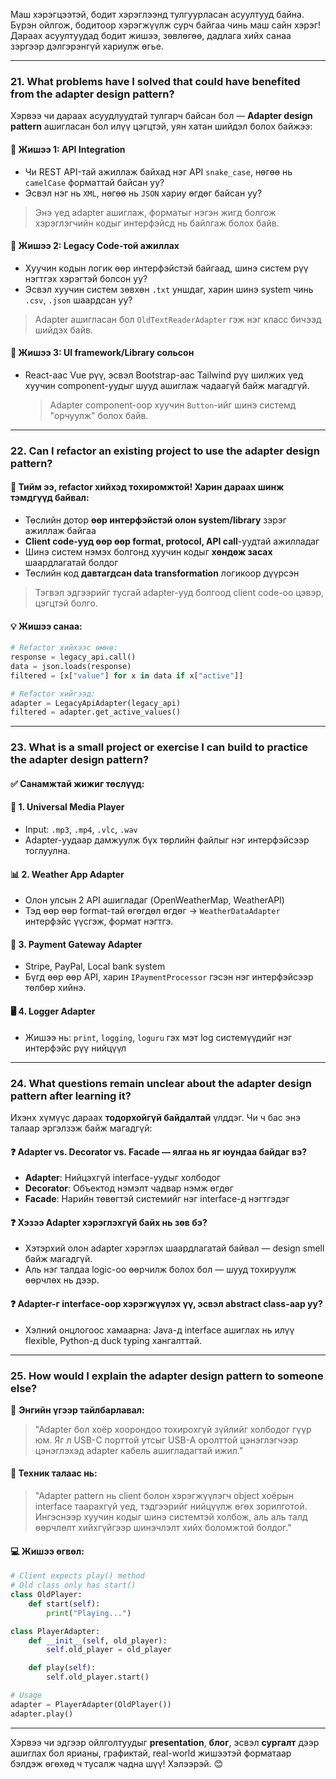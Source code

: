 Маш хэрэгцээтэй, бодит хэрэглээнд тулгуурласан асуултууд байна. Бүрэн ойлгож, бодитоор хэрэгжүүлж сурч байгаа чинь маш сайн хэрэг! Дараах асуултуудад бодит жишээ, зөвлөгөө, дадлага хийх санаа зэргээр дэлгэрэнгүй хариулж өгье.

---

### **21. What problems have I solved that could have benefited from the adapter design pattern?**

Хэрвээ чи дараах асуудлуудтай тулгарч байсан бол — **Adapter design pattern** ашигласан бол илүү цэгцтэй, уян хатан шийдэл болох байжээ:

#### 🧩 **Жишээ 1: API Integration**

- Чи REST API-тай ажиллаж байхад нэг API `snake_case`, нөгөө нь `camelCase` форматтай байсан уу?
- Эсвэл нэг нь `XML`, нөгөө нь `JSON` хариу өгдөг байсан уу?

> Энэ үед adapter ашиглаж, форматыг нэгэн жигд болгож хэрэглэгчийн кодыг интерфэйсд нь байлгаж болох байв.

#### 🧩 **Жишээ 2: Legacy Code-той ажиллах**

- Хуучин кодын логик өөр интерфэйстэй байгаад, шинэ систем рүү нэгтгэх хэрэгтэй болсон уу?
- Эсвэл хуучин систем зөвхөн `.txt` уншдаг, харин шинэ system чинь `.csv`, `.json` шаардсан уу?

> Adapter ашигласан бол `OldTextReaderAdapter` гэж нэг класс бичээд шийдэх байв.

#### 🧩 **Жишээ 3: UI framework/Library сольсон**

- React-аас Vue рүү, эсвэл Bootstrap-аас Tailwind рүү шилжих үед хуучин component-уудыг шууд ашиглаж чадаагүй байж магадгүй.
  > Adapter component-оор хуучин `Button`-ийг шинэ системд "орчуулж" болох байв.

---

### **22. Can I refactor an existing project to use the adapter design pattern?**

#### 🔧 Тийм ээ, refactor хийхэд тохиромжтой! Харин дараах **шинж тэмдгүүд** байвал:

- Төслийн дотор **өөр интерфэйстэй олон system/library** зэрэг ажиллаж байгаа
- **Client code-ууд өөр өөр format, protocol, API call**-уудтай ажилладаг
- Шинэ систем нэмэх болгонд хуучин кодыг **хөндөж засах** шаардлагатай болдог
- Төслийн код **давтагдсан data transformation** логикоор дүүрсэн

> Тэгвэл эдгээрийг тусгай adapter-ууд болгоод client code-оо цэвэр, цэгцтэй болго.

#### 💡 Жишээ санаа:

```python
# Refactor хийхээс өмнө:
response = legacy_api.call()
data = json.loads(response)
filtered = [x["value"] for x in data if x["active"]]

# Refactor хийгээд:
adapter = LegacyApiAdapter(legacy_api)
filtered = adapter.get_active_values()
```

---

### **23. What is a small project or exercise I can build to practice the adapter design pattern?**

#### ✅ **Санамжтай жижиг төслүүд:**

#### 🔌 **1. Universal Media Player**

- Input: `.mp3`, `.mp4`, `.vlc`, `.wav`
- Adapter-уудаар дамжуулж бүх төрлийн файлыг нэг интерфэйсээр тоглуулна.

#### 📊 **2. Weather App Adapter**

- Олон улсын 2 API ашигладаг (OpenWeatherMap, WeatherAPI)
- Тэд өөр өөр format-тай өгөгдөл өгдөг → `WeatherDataAdapter` интерфэйс үүсгэж, формат нэгтгэ.

#### 💸 **3. Payment Gateway Adapter**

- Stripe, PayPal, Local bank system
- Бүгд өөр өөр API, харин `IPaymentProcessor` гэсэн нэг интерфэйсээр төлбөр хийнэ.

#### 🖥️ **4. Logger Adapter**

- Жишээ нь: `print`, `logging`, `loguru` гэх мэт log системүүдийг нэг интерфэйс рүү нийцүүл

---

### **24. What questions remain unclear about the adapter design pattern after learning it?**

Ихэнх хүмүүс дараах **тодорхойгүй байдалтай** үлддэг. Чи ч бас энэ талаар эргэлзэж байж магадгүй:

#### ❓ **Adapter vs. Decorator vs. Facade — ялгаа нь яг юундаа байдаг вэ?**

- **Adapter**: Нийцэхгүй interface-уудыг холбодог
- **Decorator**: Объектод нэмэлт чадвар нэмж өгдөг
- **Facade**: Нарийн төвөгтэй системийг нэг interface-д нэгтгэдэг

#### ❓ **Хэзээ Adapter хэрэглэхгүй байх нь зөв бэ?**

- Хэтэрхий олон adapter хэрэглэх шаардлагатай байвал — design smell байж магадгүй.
- Аль нэг талдаа logic-оо өөрчилж болох бол — шууд тохируулж өөрчлөх нь дээр.

#### ❓ **Adapter-г interface-оор хэрэгжүүлэх үү, эсвэл abstract class-аар уу?**

- Хэлний онцлогоос хамаарна: Java-д interface ашиглах нь илүү flexible, Python-д duck typing хангалттай.

---

### **25. How would I explain the adapter design pattern to someone else?**

💬 **Энгийн үгээр тайлбарлавал:**

> "Adapter бол хоёр хоорондоо тохирохгүй зүйлийг холбодог гүүр юм. Яг л USB-C порттой утсыг USB-A оролттой цэнэглэгчээр цэнэглэхэд adapter кабель ашигладагтай ижил."

#### 🧠 Техник талаас нь:

> "Adapter pattern нь client болон хэрэгжүүлэгч object хоёрын interface таарахгүй үед, тэдгээрийг нийцүүлж өгөх зорилготой. Ингэснээр хуучин кодыг шинэ системтэй холбож, аль аль талд өөрчлөлт хийхгүйгээр шинэчлэлт хийх боломжтой болдог."

#### 💻 Жишээ өгвөл:

```python
# Client expects play() method
# Old class only has start()
class OldPlayer:
    def start(self):
        print("Playing...")

class PlayerAdapter:
    def __init__(self, old_player):
        self.old_player = old_player

    def play(self):
        self.old_player.start()

# Usage
adapter = PlayerAdapter(OldPlayer())
adapter.play()
```

---

Хэрвээ чи эдгээр ойлголтуудыг **presentation**, **блог**, эсвэл **сургалт** дээр ашиглах бол ярианы, графиктай, real-world жишээтэй форматаар бэлдэж өгөхөд ч тусалж чадна шүү! Хэлээрэй. 😊
